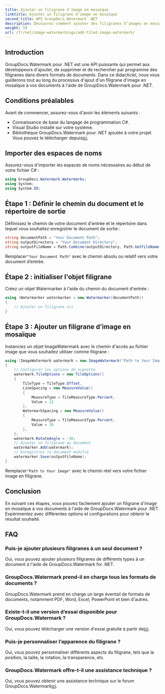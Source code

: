 ```yaml
---
title: Ajouter un filigrane d'image en mosaïque
linktitle: Ajouter un filigrane d'image en mosaïque
second_title: API GroupDocs.Watermark .NET
description: Découvrez comment ajouter des filigranes d’images en mosaïque à vos documents à l’aide de GroupDocs.Watermark for .NET. Facile, efficace et personnalisable.
weight: 10
url: /fr/net/image-watermarkings/add-tiled-image-watermark/
---
```

## Introduction
GroupDocs.Watermark pour .NET est une API puissante qui permet aux développeurs d'ajouter, de supprimer et de rechercher par programme des filigranes dans divers formats de documents. Dans ce didacticiel, nous vous guiderons tout au long du processus d'ajout d'un filigrane d'image en mosaïque à vos documents à l'aide de GroupDocs.Watermark pour .NET.
## Conditions préalables
Avant de commencer, assurez-vous d'avoir les éléments suivants :
- Connaissance de base du langage de programmation C#.
- Visual Studio installé sur votre système.
- Bibliothèque GroupDocs.Watermark pour .NET ajoutée à votre projet. Vous pouvez le télécharger depuis[ici](https://releases.groupdocs.com/Watermark/net/).

## Importer des espaces de noms
Assurez-vous d'importer les espaces de noms nécessaires au début de votre fichier C# :
```csharp
using GroupDocs.Watermark.Watermarks;
using System;
using System.IO;
```
## Étape 1 : Définir le chemin du document et le répertoire de sortie
Définissez le chemin de votre document d'entrée et le répertoire dans lequel vous souhaitez enregistrer le document de sortie :
```csharp
string documentPath = "Your Document Path";
string outputDirectory = "Your Document Directory";
string outputFileName = Path.Combine(outputDirectory, Path.GetFileName(documentPath));
```
 Remplacer`"Your Document Path"` avec le chemin absolu ou relatif vers votre document d’entrée.
## Étape 2 : initialiser l'objet filigrane
Créez un objet Watermarker à l'aide du chemin du document d'entrée :
```csharp
using (Watermarker watermarker = new Watermarker(documentPath))
{
    // Ajouter un filigrane ici
}
```
## Étape 3 : Ajouter un filigrane d’image en mosaïque
Instanciez un objet ImageWatermark avec le chemin d'accès au fichier image que vous souhaitez utiliser comme filigrane :
```csharp
using (ImageWatermark watermark = new ImageWatermark("Path to Your Image"))
{
    // Configurer les options de vignette
    watermark.TileOptions = new TileOptions()
    {
        TileType = TileType.Offset,
        LineSpacing = new MeasureValue()
        {
            MeasureType = TileMeasureType.Percent,
            Value = 12
        },
        WatermarkSpacing = new MeasureValue()
        {
            MeasureType = TileMeasureType.Percent,
            Value = 10
        },
    };
    watermark.RotateAngle = -30;
    // Ajouter un filigrane au document
    watermarker.Add(watermark);
    // Enregistrez le document modifié
    watermarker.Save(outputFileName);
}
```
 Remplacer`"Path to Your Image"` avec le chemin réel vers votre fichier image en filigrane.

## Conclusion
En suivant ces étapes, vous pouvez facilement ajouter un filigrane d'image en mosaïque à vos documents à l'aide de GroupDocs.Watermark pour .NET. Expérimentez avec différentes options et configurations pour obtenir le résultat souhaité.
## FAQ
### Puis-je ajouter plusieurs filigranes à un seul document ?
Oui, vous pouvez ajouter plusieurs filigranes de différents types à un document à l'aide de GroupDocs.Watermark for .NET.
### GroupDocs.Watermark prend-il en charge tous les formats de documents ?
GroupDocs.Watermark prend en charge un large éventail de formats de documents, notamment PDF, Word, Excel, PowerPoint et bien d'autres.
### Existe-t-il une version d’essai disponible pour GroupDocs.Watermark ?
 Oui, vous pouvez télécharger une version d'essai gratuite à partir de[ici](https://releases.groupdocs.com/).
### Puis-je personnaliser l’apparence du filigrane ?
Oui, vous pouvez personnaliser différents aspects du filigrane, tels que la position, la taille, la rotation, la transparence, etc.
### GroupDocs.Watermark offre-t-il une assistance technique ?
 Oui, vous pouvez obtenir une assistance technique sur le forum GroupDocs.Watermark[ici](https://forum.groupdocs.com/c/watermark/19).